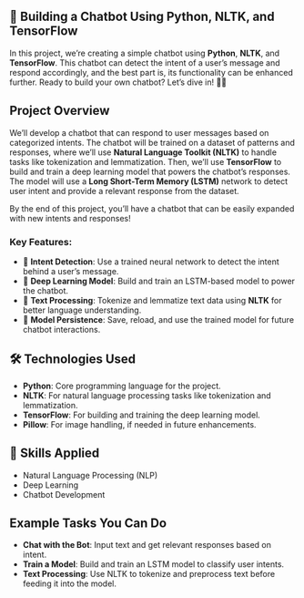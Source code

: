 

## 🤖 Building a Chatbot Using Python, NLTK, and TensorFlow

In this project, we’re creating a simple chatbot using **Python**, **NLTK**, and **TensorFlow**. This chatbot can detect the intent of a user’s message and respond accordingly, and the best part is, its functionality can be enhanced further. Ready to build your own chatbot? Let’s dive in! 💬🤖

## Project Overview

We’ll develop a chatbot that can respond to user messages based on categorized intents. The chatbot will be trained on a dataset of patterns and responses, where we’ll use **Natural Language Toolkit (NLTK)** to handle tasks like tokenization and lemmatization. Then, we’ll use **TensorFlow** to build and train a deep learning model that powers the chatbot’s responses. The model will use a **Long Short-Term Memory (LSTM)** network to detect user intent and provide a relevant response from the dataset.

By the end of this project, you’ll have a chatbot that can be easily expanded with new intents and responses!

### Key Features:

- 💬 **Intent Detection**: Use a trained neural network to detect the intent behind a user’s message.
- 🧠 **Deep Learning Model**: Build and train an LSTM-based model to power the chatbot.
- 🔄 **Text Processing**: Tokenize and lemmatize text data using **NLTK** for better language understanding.
- 💾 **Model Persistence**: Save, reload, and use the trained model for future chatbot interactions.

## 🛠 Technologies Used

- **Python**: Core programming language for the project.
- **NLTK**: For natural language processing tasks like tokenization and lemmatization.
- **TensorFlow**: For building and training the deep learning model.
- **Pillow**: For image handling, if needed in future enhancements.

## 🤖 Skills Applied

- Natural Language Processing (NLP)
- Deep Learning
- Chatbot Development

## Example Tasks You Can Do

- **Chat with the Bot**: Input text and get relevant responses based on intent.
- **Train a Model**: Build and train an LSTM model to classify user intents.
- **Text Processing**: Use NLTK to tokenize and preprocess text before feeding it into the model.

